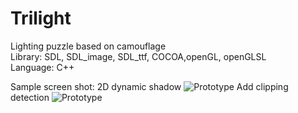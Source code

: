 Trilight
========

Lighting puzzle based on camouflage  
Library: SDL, SDL_image, SDL_ttf, COCOA,openGL, openGLSL  
Language: C++  
  
Sample screen shot:
2D dynamic shadow
![Prototype](https://raw.github.com/yugiohatemu/Trilight/master/screenshot/screenshot0.png)
Add clipping detection
![Prototype](https://raw.github.com/yugiohatemu/Trilight/master/screenshot/screenshot1.png)
